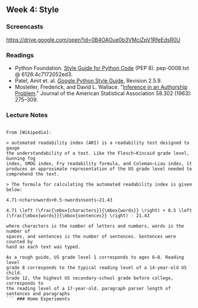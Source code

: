 ## Week 4: Style

### Screencasts

https://drive.google.com/open?id=0B4OAOue0b3VMcjZpV1RfeEdsR0U

### Readings

- Python Foundation. [Style Guide for Python
Code](https://www.python.org/dev/peps/pep-0008/) (PEP 8). pep-0008.txt @
6126:4c7172052ed3.
- Patel, Amit et. al. [Google Python Style
Guide](https://google.github.io/styleguide/pyguide.html_), Revision 2.5.9.
- Mosteller, Frederick, and David L. Wallace. "[Inference in an Authorship
  Problem](https://www.stat.cmu.edu/Exams/mosteller.pdf)." Journal of the
American Statistical Association 58.302 (1963): 275–309.

### Lecture Notes

```

From [Wikipedia]:

> automated readability index (ARI) is a readability test designed to gauge
the understandability of a text. Like the Flesch–Kincaid grade level, Gunning fog
index, SMOG index, Fry readability formula, and Coleman–Liau index, it
produces an approximate representation of the US grade level needed to
comprehend the text.

> The formula for calculating the automated readability index is given below:

4.71⋅ncharsnwords+0.5⋅nwordsnsents−21.43

4.71 \left (\frac{\mbox{characters}}{\mbox{words}} \right) + 0.5 \left
(\frac{\mbox{words}}{\mbox{sentences}} \right) - 21.43 

where characters is the number of letters and numbers, words is the number of
spaces, and sentences is the number of sentences. Sentences were counted by
hand as each text was typed.

As a rough guide, US grade level 1 corresponds to ages 6–8. Reading level
grade 8 corresponds to the typical reading level of a 14-year-old US child.
Grade 12, the highest US secondary-school grade before college, corresponds to
the reading level of a 17-year-old. paragraph parser length of sentences and paragraphs
``` ### Home Experiments
